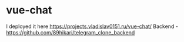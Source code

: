 # vue-chat

I deployed it here https://projects.vladislav0151.ru/vue-chat/
Backend - https://github.com/89hikari/telegram_clone_backend
